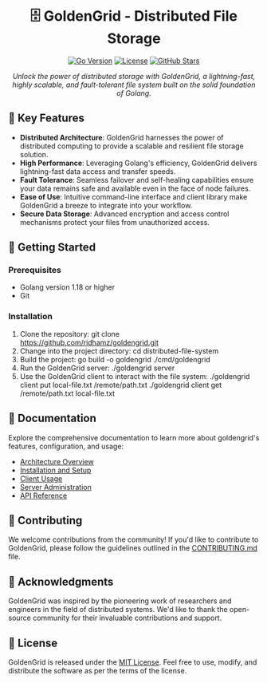 <h1 align="center">🗄️ GoldenGrid - Distributed File Storage</h1>

<p align="center">
  <a href="#"><img src="https://img.shields.io/badge/Go-v1.18+-blue.svg" alt="Go Version"></a>
  <a href="#"><img src="https://img.shields.io/github/license/your-username/goldengrid" alt="License"></a>
  <a href="#"><img src="https://img.shields.io/github/stars/your-username/goldengrid?style=social" alt="GitHub Stars"></a>
</p>

<p align="center">
  <i>Unlock the power of distributed storage with GoldenGrid, a lightning-fast, highly scalable, and fault-tolerant file system built on the solid foundation of Golang.</i>
</p>

## 🌟 Key Features

- **Distributed Architecture**: GoldenGrid harnesses the power of distributed computing to provide a scalable and resilient file storage solution.
- **High Performance**: Leveraging Golang's efficiency, GoldenGrid delivers lightning-fast data access and transfer speeds.
- **Fault Tolerance**: Seamless failover and self-healing capabilities ensure your data remains safe and available even in the face of node failures.
- **Ease of Use**: Intuitive command-line interface and client library make GoldenGrid a breeze to integrate into your workflow.
- **Secure Data Storage**: Advanced encryption and access control mechanisms protect your files from unauthorized access.

## 🚀 Getting Started

### Prerequisites

- Golang version 1.18 or higher
- Git

### Installation

1. Clone the repository: git clone https://github.com/ridhamz/goldengrid.git
2. Change into the project directory: cd distributed-file-system
3. Build the project: go build -o goldengrid ./cmd/goldengrid
4. Run the GoldenGrid server: ./goldengrid server
5. Use the GoldenGrid client to interact with the file system: ./goldengrid client put local-file.txt /remote/path.txt
./goldengrid client get /remote/path.txt local-file.txt

## 📖 Documentation

Explore the comprehensive documentation to learn more about goldengrid's features, configuration, and usage:

- [Architecture Overview](docs/architecture.md)
- [Installation and Setup](docs/installation.md)
- [Client Usage](docs/client.md)
- [Server Administration](docs/server.md)
- [API Reference](docs/api.md)

## 🤝 Contributing

We welcome contributions from the community! If you'd like to contribute to GoldenGrid, please follow the guidelines outlined in the [CONTRIBUTING.md](CONTRIBUTING.md) file.

## 🙏 Acknowledgments

GoldenGrid was inspired by the pioneering work of researchers and engineers in the field of distributed systems. We'd like to thank the open-source community for their invaluable contributions and support.

## 📄 License

GoldenGrid is released under the [MIT License](LICENSE). Feel free to use, modify, and distribute the software as per the terms of the license.
   

